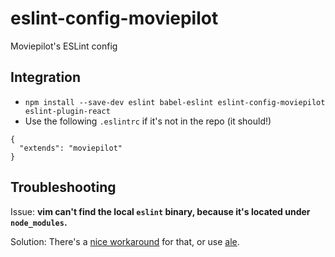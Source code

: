 # eslint-config-moviepilot
Moviepilot's ESLint config

## Integration

- `npm install --save-dev eslint babel-eslint eslint-config-moviepilot eslint-plugin-react`
- Use the following `.eslintrc` if it's not in the repo (it should!)

```
{
  "extends": "moviepilot"
}
```

## Troubleshooting

Issue: **vim can't find the local `eslint` binary, because it's located under `node_modules`.**

Solution: There's a [nice workaround](http://blog.pixelastic.com/2015/10/05/use-local-eslint-in-syntastic/) for that, or use [ale](https://github.com/w0rp/ale).
